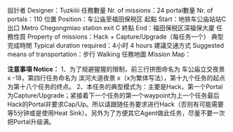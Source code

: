 設計者 Designer：Tuzkiiii
任務數量 Nr. of missions：24
portal數量 Nr. of portals：110
位置 Position：车公庙至福田保税区
起點 Start：地铁车公庙站站C出口 Metro Chegongmiao station exit C
終點 End：福田保税区深福保大厦
任務性質 Property of missions：Hack + Capture/Upgrade（每任务一个）
典型完成時閒 Typical duration required：4小时 4 hours
建議交通方式 Suggested means of transportation：步行 Walking
任務地圖 Mission Map：

**注意事項 Notice：**
1、为了规避猩猩的限制，前三行拼图命名为 车公庙立交夜景 x -18，第四行任务命名为 滨河大道夜景 x（x为繁体写法），第十九个任务的起点为第十八个任务的终点。
2、本任务的典型模式为：主要是Hack，第一个Portal为Capture/Upgrade；紧接着下一个任务的第一个waypoint为上一个任务最后Hack的Portal并要求Cap/Up。所以请跟随任务要求进行Hack（否则有可能需要等5分钟或是使用Heat Sink）。另外为了方便其它Agent做此任务，尽量不要一次把Portal升级满。
